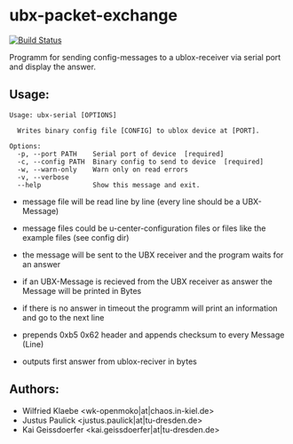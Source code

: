 # ubx-packet-exchange

[![Build Status](https://travis-ci.com/geissdoerfer/ubx-packet-exchange.svg?branch=master)](https://travis-ci.com/geissdoerfer/ubx-packet-exchange)

Programm for sending config-messages to a ublox-receiver via serial port and display the answer.

## Usage:


```
Usage: ubx-serial [OPTIONS]

  Writes binary config file [CONFIG] to ublox device at [PORT].

Options:
  -p, --port PATH    Serial port of device  [required]
  -c, --config PATH  Binary config to send to device  [required]
  -w, --warn-only    Warn only on read errors
  -v, --verbose
  --help             Show this message and exit.
```

 - message file will be read line by line (every line should be a UBX-Message)
 - message files could be u-center-configuration files or files like the example files (see config dir)
 - the message will be sent to the UBX receiver and the program waits for an answer
 - if an UBX-Message is recieved from the UBX receiver as answer the Message will be printed in Bytes
 - if there is no answer in timeout the programm will print an information and go to the next line

 - prepends 0xb5 0x62 header and appends checksum to every Message (Line)
 - outputs first answer from ublox-reciver in bytes


## Authors:
 - Wilfried Klaebe <wk-openmoko|at|chaos.in-kiel.de>
 - Justus Paulick <justus.paulick|at|tu-dresden.de>
 - Kai Geissdoerfer <kai.geissdoerfer|at|tu-dresden.de>
